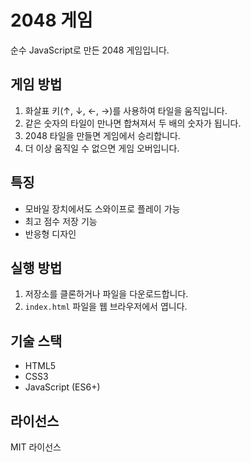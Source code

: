 # 2048 게임

순수 JavaScript로 만든 2048 게임입니다.

## 게임 방법

1. 화살표 키(↑, ↓, ←, →)를 사용하여 타일을 움직입니다.
2. 같은 숫자의 타일이 만나면 합쳐져서 두 배의 숫자가 됩니다.
3. 2048 타일을 만들면 게임에서 승리합니다.
4. 더 이상 움직일 수 없으면 게임 오버입니다.

## 특징

- 모바일 장치에서도 스와이프로 플레이 가능
- 최고 점수 저장 기능
- 반응형 디자인

## 실행 방법

1. 저장소를 클론하거나 파일을 다운로드합니다.
2. `index.html` 파일을 웹 브라우저에서 엽니다.

## 기술 스택

- HTML5
- CSS3
- JavaScript (ES6+)

## 라이선스

MIT 라이선스 